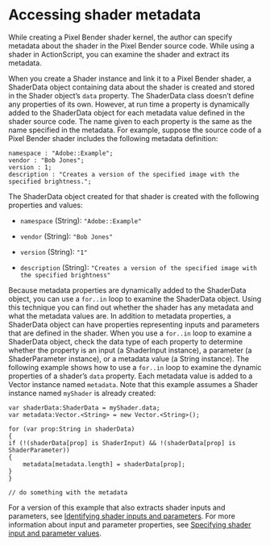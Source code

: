 # Accessing shader metadata

<div>

While creating a Pixel Bender shader kernel, the author can specify metadata
about the shader in the Pixel Bender source code. While using a shader in
ActionScript, you can examine the shader and extract its metadata.

When you create a Shader instance and link it to a Pixel Bender shader, a
ShaderData object containing data about the shader is created and stored in the
Shader object’s `data` property. The ShaderData class doesn’t define any
properties of its own. However, at run time a property is dynamically added to
the ShaderData object for each metadata value defined in the shader source code.
The name given to each property is the same as the name specified in the
metadata. For example, suppose the source code of a Pixel Bender shader includes
the following metadata definition:

    namespace : "Adobe::Example";
    vendor : "Bob Jones";
    version : 1;
    description : "Creates a version of the specified image with the specified brightness.";

The ShaderData object created for that shader is created with the following
properties and values:

- `namespace` (String): `"Adobe::Example"`

- `vendor` (String): ` "Bob Jones" `

- `version` (String): `"1"`

- `description` (String):
  ` "Creates a version of the specified image with the specified brightness" `

Because metadata properties are dynamically added to the ShaderData object, you
can use a `for..in` loop to examine the ShaderData object. Using this technique
you can find out whether the shader has any metadata and what the metadata
values are. In addition to metadata properties, a ShaderData object can have
properties representing inputs and parameters that are defined in the shader.
When you use a `for..in` loop to examine a ShaderData object, check the data
type of each property to determine whether the property is an input (a
ShaderInput instance), a parameter (a ShaderParameter instance), or a metadata
value (a String instance). The following example shows how to use a `for..in`
loop to examine the dynamic properties of a shader’s `data` property. Each
metadata value is added to a Vector instance named `metadata`. Note that this
example assumes a Shader instance named `myShader` is already created:

    var shaderData:ShaderData = myShader.data;
    var metadata:Vector.<String> = new Vector.<String>();

    for (var prop:String in shaderData)
    {
    if (!(shaderData[prop] is ShaderInput) && !(shaderData[prop] is ShaderParameter))
    {
        metadata[metadata.length] = shaderData[prop];
    }
    }

    // do something with the metadata

For a version of this example that also extracts shader inputs and parameters,
see
[Identifying shader inputs and parameters](./specifying-shader-input-and-parameter-values.md#identifying-shader-inputs-and-parameters).
For more information about input and parameter properties, see
[Specifying shader input and parameter values](./specifying-shader-input-and-parameter-values.md).

</div>
